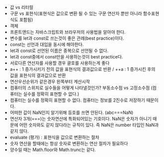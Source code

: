 * 값 vs 리터럴 
* 구문 vs 표현식(표현식은 값으로 변환 될 수 있는 구문 연산자 뿐만 아니라 함수표현식도 포함됨)
* 객체 
* 프론트앤드는 자바스크립트와 브라우저의 사용법을 알아야 한다.
* 변수를 let과 const로 쓰는것이 좋은 관례(best practice)이다.
* const는 선언과 대입을 동시에 해야한다.
* let과 const로 선언된 이름은 중복으로 선언될 수 없다.
* let과 const중에서 const만을 사용하는것이 best practice다.
* 서로다른 연산자를 사용할 경우 괄호를 사용하는게 좋다 
* a++ : 1 증가시키기 전의 값을 표현식의 결과값으로 반환 / ++a : 1 증가시킨 후의 값을 표현식의 결과값으로 반환
* 연산우선순위가 같은경우 왼쪽부터 계산시작
* 컴퓨터의 스위치로 실수들을 어떻게 나타낼것인가? 부동소수점 vs 고정소수점 (컴퓨터는 실수를 정확히 표현할 수 없다.)
* 컴퓨터는 실수를 정확히 표현할 수 없다. 컴퓨터는 정보를 2진수로 저장하기 때문이다. 
* 어떠한 값이 NaN인지 알기위해 등호를 쓰면 안된다. (abc===NaN)
* 연산자 3개(===)는 숫자연산에 특화되어있는 기호이다. NaN은 숫자가 아니기 때문에 어떤 숫자와도 같지 않다라는 규칙이 있다. 즉 NaN은 number 타입인 NaN과 같지 않다.
* evaluate (평가) : 표현식을 값으로 변환하는 절차
* 숫자 연산을 할때에는 항상 숫자로 변환하는 연산 절차가 필요하다
* 양수일 때는 Math.floor와 Math.trunc는 같다. 
